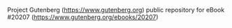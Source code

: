 Project Gutenberg (https://www.gutenberg.org) public repository for eBook #20207 (https://www.gutenberg.org/ebooks/20207)
